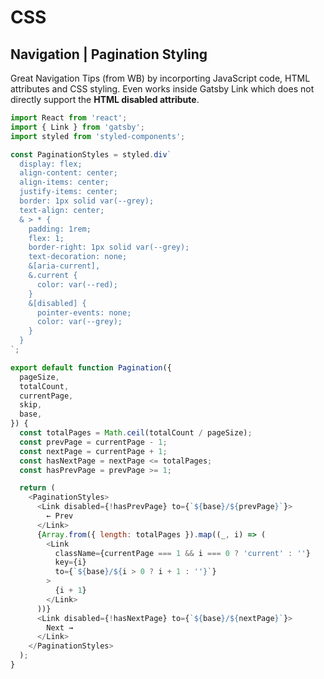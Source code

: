 # CSS

## Navigation | Pagination Styling

Great Navigation Tips (from WB) by incorporting JavaScript code, HTML attributes and CSS styling. Even works inside Gatsby Link which does not directly support the **HTML disabled attribute**.

```javascript
import React from 'react';
import { Link } from 'gatsby';
import styled from 'styled-components';

const PaginationStyles = styled.div`
  display: flex;
  align-content: center;
  align-items: center;
  justify-items: center;
  border: 1px solid var(--grey);
  text-align: center;
  & > * {
    padding: 1rem;
    flex: 1;
    border-right: 1px solid var(--grey);
    text-decoration: none;
    &[aria-current],
    &.current {
      color: var(--red);
    }
    &[disabled] {
      pointer-events: none;
      color: var(--grey);
    }
  }
`;

export default function Pagination({
  pageSize,
  totalCount,
  currentPage,
  skip,
  base,
}) {
  const totalPages = Math.ceil(totalCount / pageSize);
  const prevPage = currentPage - 1;
  const nextPage = currentPage + 1;
  const hasNextPage = nextPage <= totalPages;
  const hasPrevPage = prevPage >= 1;

  return (
    <PaginationStyles>
      <Link disabled={!hasPrevPage} to={`${base}/${prevPage}`}>
        ← Prev
      </Link>
      {Array.from({ length: totalPages }).map((_, i) => (
        <Link
          className={currentPage === 1 && i === 0 ? 'current' : ''}
          key={i}
          to={`${base}/${i > 0 ? i + 1 : ''}`}
        >
          {i + 1}
        </Link>
      ))}
      <Link disabled={!hasNextPage} to={`${base}/${nextPage}`}>
        Next →
      </Link>
    </PaginationStyles>
  );
}
```

